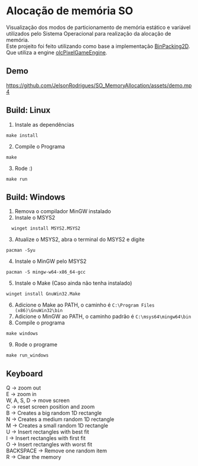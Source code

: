 # Alocação de memória SO

Visualização dos modos de particionamento de memória estático e variável utilizados pelo Sistema Operacional para realização da alocação de memória. <br>
Este projeito foi feito utilizando como base a implementação [BinPacking2D](https://github.com/lucaszm7/AED3_Bin_Packing). Que utiliza a engine [olcPixelGameEngine](https://github.com/OneLoneCoder/olcPixelGameEngine).


## Demo
https://github.com/JelsonRodrigues/SO_MemoryAllocation/assets/demo.mp4

## Build: Linux
 1. Instale as dependências
   ```
   make install
   ```
 2. Compile o Programa 
   ```
   make
   ```
 3. Rode :)
   ```
   make run
   ```

## Build: Windows
  1. Remova o compilador MinGW instalado
  2. Instale o MSYS2
  ```
    winget install MSYS2.MSYS2
  ```
  3. Atualize o MSYS2, abra o terminal do MSYS2 e digite
  ```
  pacman -Syu
  ```
  4. Instale o MinGW pelo MSYS2
  ```
  pacman -S mingw-w64-x86_64-gcc
  ```
  5. Instale o Make (Caso ainda não tenha instalado)
  ```
  winget install GnuWin32.Make
  ```
  6. Adicione o Make ao PATH, o caminho é `C:\Program Files (x86)\GnuWin32\bin`
  7. Adicione o MinGW ao PATH, o caminho padrão é `C:\msys64\mingw64\bin`
  8. Compile o programa
  ```
  make windows
  ```
  9. Rode o programe
  ```
  make run_windows
  ```

## Keyboard

Q -> zoom out <br>
E -> zoom in <br>
W, A, S, D -> move screen<br>
C -> reset screen position and zoom<br>
B -> Creates a big random 1D rectangle <br>
N -> Creates a medium random 1D rectangle <br>
M -> Creates a small random 1D rectangle <br>
U -> Insert rectangles with best fit <br>
I -> Insert rectangles with first fit <br>
O -> Insert rectangles with worst fit <br>
BACKSPACE -> Remove one random item <br>
R -> Clear the memory <br>

